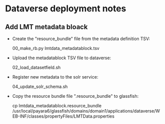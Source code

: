 # Dataverse deployment notes


## Add LMT metadata bloack

* Create the "resource_bundle" file from the metadata definition TSV:

    00_make_rb.py lmtdata_metadatablock.tsv

* Upload the metadatablock TSV file to dataverse:

    02_load_datasetfield.sh

* Register new metadata to the solr service:

    04_update_solr_schema.sh

* Copy the resource bundle file ".resource_bundle" to glassfish:

    cp lmtdata_metadatablock.resource_bundle /usr/local/payara6/glassfish/domains/domain1/applications/dataverse/WEB-INF/classes/propertyFiles/LMTData.properties 
